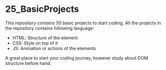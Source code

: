 # 25_BasicProjects
This repository contains 50 basic projects to start coding.
All the projects in the repository contains following language:

- HTML: Structure of the element
- CSS: Style on top of it
- JS: Animation or actions of the elements

A great place to start your coding journey, however study about DOM structure before hand.

